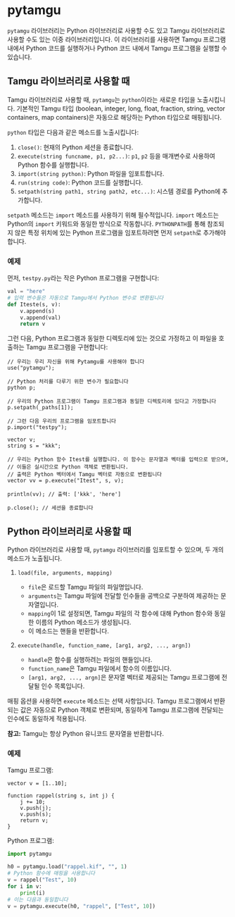 # pytamgu

`pytamgu` 라이브러리는 Python 라이브러리로 사용할 수도 있고 Tamgu 라이브러리로 사용할 수도 있는 이중 라이브러리입니다. 이 라이브러리를 사용하면 Tamgu 프로그램 내에서 Python 코드를 실행하거나 Python 코드 내에서 Tamgu 프로그램을 실행할 수 있습니다.

## Tamgu 라이브러리로 사용할 때

Tamgu 라이브러리로 사용할 때, `pytamgu`는 `python`이라는 새로운 타입을 노출시킵니다. 기본적인 Tamgu 타입 (boolean, integer, long, float, fraction, string, vector containers, map containers)은 자동으로 해당하는 Python 타입으로 매핑됩니다.

`python` 타입은 다음과 같은 메소드를 노출시킵니다:

1. `close()`: 현재의 Python 세션을 종료합니다.
2. `execute(string funcname, p1, p2...)`: `p1`, `p2` 등을 매개변수로 사용하여 Python 함수를 실행합니다.
3. `import(string python)`: Python 파일을 임포트합니다.
4. `run(string code)`: Python 코드를 실행합니다.
5. `setpath(string path1, string path2, etc...)`: 시스템 경로를 Python에 추가합니다.

`setpath` 메소드는 `import` 메소드를 사용하기 위해 필수적입니다. `import` 메소드는 Python의 `import` 키워드와 동일한 방식으로 작동합니다. `PYTHONPATH`를 통해 참조되지 않은 특정 위치에 있는 Python 프로그램을 임포트하려면 먼저 `setpath`로 추가해야 합니다.

### 예제

먼저, `testpy.py`라는 작은 Python 프로그램을 구현합니다:

```python
val = "here"
# 입력 변수들은 자동으로 Tamgu에서 Python 변수로 변환됩니다
def Iteste(s, v):
    v.append(s)
    v.append(val)
    return v
```

그런 다음, Python 프로그램과 동일한 디렉토리에 있는 것으로 가정하고 이 파일을 호출하는 Tamgu 프로그램을 구현합니다:

```tamgu
// 우리는 우리 자신을 위해 Pytamgu를 사용해야 합니다
use("pytamgu");

// Python 처리를 다루기 위한 변수가 필요합니다
python p;

// 우리의 Python 프로그램이 Tamgu 프로그램과 동일한 디렉토리에 있다고 가정합니다
p.setpath(_paths[1]);

// 그런 다음 우리의 프로그램을 임포트합니다
p.import("testpy");

vector v;
string s = "kkk";

// 우리는 Python 함수 Itest를 실행합니다. 이 함수는 문자열과 벡터를 입력으로 받으며,
// 이들은 실시간으로 Python 객체로 변환됩니다.
// 출력은 Python 벡터에서 Tamgu 벡터로 자동으로 변환됩니다
vector vv = p.execute("Itest", s, v);

println(vv); // 출력: ['kkk', 'here']

p.close(); // 세션을 종료합니다
```

## Python 라이브러리로 사용할 때

Python 라이브러리로 사용할 때, `pytamgu` 라이브러리를 임포트할 수 있으며, 두 개의 메소드가 노출됩니다.

1. `load(file, arguments, mapping)`
   - `file`은 로드할 Tamgu 파일의 파일명입니다.
   - `arguments`는 Tamgu 파일에 전달할 인수들을 공백으로 구분하여 제공하는 문자열입니다.
   - `mapping`이 1로 설정되면, Tamgu 파일의 각 함수에 대해 Python 함수와 동일한 이름의 Python 메소드가 생성됩니다.
   - 이 메소드는 핸들을 반환합니다.

2. `execute(handle, function_name, [arg1, arg2, ..., argn])`
   - `handle`은 함수를 실행하려는 파일의 핸들입니다.
   - `function_name`은 Tamgu 파일에서 함수의 이름입니다.
   - `[arg1, arg2, ..., argn]`은 문자열 벡터로 제공되는 Tamgu 프로그램에 전달될 인수 목록입니다.

매핑 옵션을 사용하면 `execute` 메소드는 선택 사항입니다. Tamgu 프로그램에서 반환되는 값은 자동으로 Python 객체로 변환되며, 동일하게 Tamgu 프로그램에 전달되는 인수에도 동일하게 적용됩니다.

**참고:** Tamgu는 항상 Python 유니코드 문자열을 반환합니다.

### 예제

Tamgu 프로그램:

```tamgu
vector v = [1..10];

function rappel(string s, int j) {
    j += 10;
    v.push(j);
    v.push(s);
    return v;
}
```

Python 프로그램:

```python
import pytamgu

h0 = pytamgu.load("rappel.kif", "", 1)
# Python 함수에 매핑을 사용합니다
v = rappel("Test", 10)
for i in v:
    print(i)
# 이는 다음과 동일합니다
v = pytamgu.execute(h0, "rappel", ["Test", 10])
```
